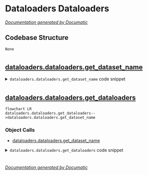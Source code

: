 # Dataloaders Dataloaders

[_Documentation generated by Documatic_](https://www.documatic.com)

<!---Documatic-section-Codebase Structure-start--->
## Codebase Structure

<!---Documatic-block-system_architecture-start--->
```mermaid
None
```
<!---Documatic-block-system_architecture-end--->

# #
<!---Documatic-section-Codebase Structure-end--->

<!---Documatic-section-dataloaders.dataloaders.get_dataset_name-start--->
## [dataloaders.dataloaders.get_dataset_name](3-dataloaders_dataloaders.md#dataloaders.dataloaders.get_dataset_name)

<!---Documatic-section-get_dataset_name-start--->
<!---Documatic-block-dataloaders.dataloaders.get_dataset_name-start--->
<details>
	<summary><code>dataloaders.dataloaders.get_dataset_name</code> code snippet</summary>

```python
def get_dataset_name(mode):
    if mode == 'ade20k':
        return 'Ade20kDataset'
    if mode == 'cityscapes':
        return 'CityscapesDataset'
    if mode == 'coco':
        return 'CocoStuffDataset'
    else:
        ValueError('There is no such dataset regime as %s' % mode)
```
</details>
<!---Documatic-block-dataloaders.dataloaders.get_dataset_name-end--->
<!---Documatic-section-get_dataset_name-end--->

# #
<!---Documatic-section-dataloaders.dataloaders.get_dataset_name-end--->

<!---Documatic-section-dataloaders.dataloaders.get_dataloaders-start--->
## [dataloaders.dataloaders.get_dataloaders](3-dataloaders_dataloaders.md#dataloaders.dataloaders.get_dataloaders)

<!---Documatic-section-get_dataloaders-start--->
```mermaid
flowchart LR
dataloaders.dataloaders.get_dataloaders-->dataloaders.dataloaders.get_dataset_name
```

### Object Calls

* [dataloaders.dataloaders.get_dataset_name](3-dataloaders_dataloaders.md#dataloaders.dataloaders.get_dataset_name)

<!---Documatic-block-dataloaders.dataloaders.get_dataloaders-start--->
<details>
	<summary><code>dataloaders.dataloaders.get_dataloaders</code> code snippet</summary>

```python
def get_dataloaders(opt):
    dataset_name = get_dataset_name(opt.dataset_mode)
    file = __import__('dataloaders.' + dataset_name)
    dataset_train = file.__dict__[dataset_name].__dict__[dataset_name](opt, for_metrics=False)
    dataset_val = file.__dict__[dataset_name].__dict__[dataset_name](opt, for_metrics=True)
    print('Created %s, size train: %d, size val: %d' % (dataset_name, len(dataset_train), len(dataset_val)))
    dataloader_train = torch.utils.data.DataLoader(dataset_train, batch_size=opt.batch_size, shuffle=True, drop_last=True, num_workers=opt.num_workers)
    dataloader_val = torch.utils.data.DataLoader(dataset_val, batch_size=opt.batch_size, shuffle=False, drop_last=False, num_workers=opt.num_workers)
    return (dataloader_train, dataloader_val)
```
</details>
<!---Documatic-block-dataloaders.dataloaders.get_dataloaders-end--->
<!---Documatic-section-get_dataloaders-end--->

# #
<!---Documatic-section-dataloaders.dataloaders.get_dataloaders-end--->

[_Documentation generated by Documatic_](https://www.documatic.com)
